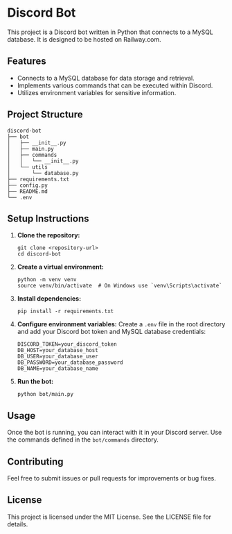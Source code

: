# Discord Bot

This project is a Discord bot written in Python that connects to a MySQL database. It is designed to be hosted on Railway.com.

## Features

- Connects to a MySQL database for data storage and retrieval.
- Implements various commands that can be executed within Discord.
- Utilizes environment variables for sensitive information.

## Project Structure

```
discord-bot
├── bot
│   ├── __init__.py
│   ├── main.py
│   ├── commands
│   │   └── __init__.py
│   └── utils
│       └── database.py
├── requirements.txt
├── config.py
├── README.md
└── .env
```

## Setup Instructions

1. **Clone the repository:**
   ```
   git clone <repository-url>
   cd discord-bot
   ```

2. **Create a virtual environment:**
   ```
   python -m venv venv
   source venv/bin/activate  # On Windows use `venv\Scripts\activate`
   ```

3. **Install dependencies:**
   ```
   pip install -r requirements.txt
   ```

4. **Configure environment variables:**
   Create a `.env` file in the root directory and add your Discord bot token and MySQL database credentials:
   ```
   DISCORD_TOKEN=your_discord_token
   DB_HOST=your_database_host
   DB_USER=your_database_user
   DB_PASSWORD=your_database_password
   DB_NAME=your_database_name
   ```

5. **Run the bot:**
   ```
   python bot/main.py
   ```

## Usage

Once the bot is running, you can interact with it in your Discord server. Use the commands defined in the `bot/commands` directory.

## Contributing

Feel free to submit issues or pull requests for improvements or bug fixes.

## License

This project is licensed under the MIT License. See the LICENSE file for details.